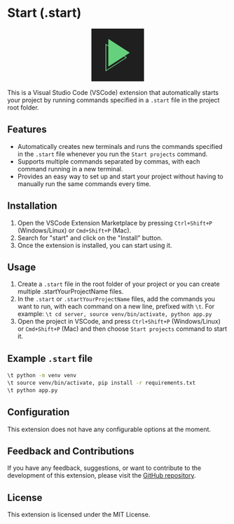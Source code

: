 # Start (.start)

<p align="center">
  <img src="./logo.png" alt="Logo" width="120"/>
</p>

This is a Visual Studio Code (VSCode) extension that automatically starts your project by running commands specified in a `.start` file in the project root folder.

## Features

- Automatically creates new terminals and runs the commands specified in the `.start` file whenever you run the `Start projects` command.
- Supports multiple commands separated by commas, with each command running in a new terminal.
- Provides an easy way to set up and start your project without having to manually run the same commands every time.

## Installation

1. Open the VSCode Extension Marketplace by pressing `Ctrl+Shift+P` (Windows/Linux) or `Cmd+Shift+P` (Mac).
2. Search for "start" and click on the "Install" button.
3. Once the extension is installed, you can start using it.

## Usage

1. Create a `.start` file in the root folder of your project or you can create multiple .startYourProjectName files.
2. In the `.start` or `.startYourProjectName` files, add the commands you want to run, with each command on a new line, prefixed with `\t`. For example: `\t cd server, source venv/bin/activate, python app.py`
3. Open the project in VSCode, and press `Ctrl+Shift+P` (Windows/Linux) or `Cmd+Shift+P` (Mac) and then choose `Start projects` command to start it.

## Example `.start` file

```bash
\t python -m venv venv
\t source venv/bin/activate, pip install -r requirements.txt
\t python app.py
```

## Configuration

This extension does not have any configurable options at the moment.

## Feedback and Contributions

If you have any feedback, suggestions, or want to contribute to the development of this extension, please visit the [GitHub repository](https://github.com/ashusharmadev/.start.git).

## License

This extension is licensed under the MIT License.